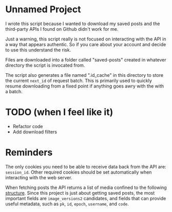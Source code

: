 # Unnamed Project

I wrote this script because I wanted to download my saved posts and the third-party APIs 
I found on Github didn't work for me.

Just a warning, this script really is not focused on interacting with the API in a way that 
appears authentic. So if you care about your account and decide to use this understand the 
risk.

Files are downloaded into a folder called "saved-posts" created in whatever directory the 
script is invocated from. 

The script also generates a file named ".id_cache" in this directory to store the current
`next_id` of request batch. This is primarily used to quickly resume downloading from a fixed
point if anything goes awry with the with a batch. 

# TODO (when I feel like it)

- Refactor code
- Add download filters

# Reminders

The only cookies you need to be able to receive data back from the API are: 
``session_id``. Other required cookies should be set automatically when interacting
with the web server.

When fetching posts the API returns a list of media confined to the following [structure](docs/media.md).
Since this project is just about getting saved posts, the most important fields are ``image_versions2`` candidates,
and fields that can provide useful metadata, such as `pk`, `id`, `epoch`, `username`, and `code`.